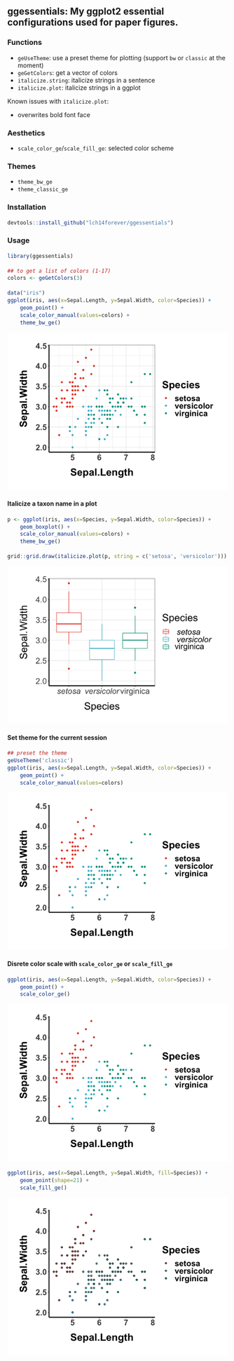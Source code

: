 ## ggessentials: My ggplot2 essential configurations used for paper figures.

### Functions

  - `geUseTheme`: use a preset theme for plotting (support `bw` or
    `classic` at the moment)
  - `geGetColors`: get a vector of colors
  - `italicize.string`: italicize strings in a sentence
  - `italicize.plot`: italicize strings in a ggplot

Known issues with `italicize.plot`:

  - overwrites bold font face

### Aesthetics

  - `scale_color_ge`/`scale_fill_ge`: selected color scheme

### Themes

  - `theme_bw_ge`
  - `theme_classic_ge`

### Installation

``` r
devtools::install_github("lch14forever/ggessentials")
```

### Usage

``` r
library(ggessentials)

## to get a list of colors (1-17)
colors <- geGetColors(3)

data("iris")
ggplot(iris, aes(x=Sepal.Length, y=Sepal.Width, color=Species)) + 
    geom_point() +
    scale_color_manual(values=colors) +
    theme_bw_ge()
```

![](README_files/figure-gfm/usage-1.png)<!-- -->

#### Italicize a taxon name in a plot

``` r
p <- ggplot(iris, aes(x=Species, y=Sepal.Width, color=Species)) + 
    geom_boxplot() +
    scale_color_manual(values=colors) +
    theme_bw_ge()

grid::grid.draw(italicize.plot(p, string = c('setosa', 'versicolor')))
```

![](README_files/figure-gfm/italicize.plot-1.png)<!-- -->

#### Set theme for the current session

``` r
## preset the theme
geUseTheme('classic')
ggplot(iris, aes(x=Sepal.Length, y=Sepal.Width, color=Species)) + 
    geom_point() +
    scale_color_manual(values=colors)
```

![](README_files/figure-gfm/unnamed-chunk-1-1.png)<!-- -->

#### Disrete color scale with `scale_color_ge` or `scale_fill_ge`

``` r
ggplot(iris, aes(x=Sepal.Length, y=Sepal.Width, color=Species)) + 
    geom_point() +
    scale_color_ge()
```

![](README_files/figure-gfm/scale_color_ge-1.png)<!-- -->

``` r
ggplot(iris, aes(x=Sepal.Length, y=Sepal.Width, fill=Species)) + 
    geom_point(shape=21) +
    scale_fill_ge()
```

![](README_files/figure-gfm/scale_fill_ge-1.png)<!-- -->
